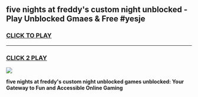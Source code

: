 
## five nights at freddy's custom night unblocked - Play Unblocked Gmaes & Free #yesje
<h3>
<a href="https://news.freeplayer.one?title=five_nights_at_freddy's_custom_night_unblocked&ref=03M">CLICK TO PLAY</a></h3>
<hr>

<h3>
<a href="https://news.freeplayer.one?title=five_nights_at_freddy's_custom_night_unblocked&ref=03M">CLICK 2 PLAY</a>
  
</h3>

<a href="https://news.freeplayer.one?title=five_nights_at_freddy's_custom_night_unblocked&ref=03M"><img src="https://clearcache.store/games.png"></a>


**five nights at freddy's custom night unblocked games unblocked: Your Gateway to Fun and Accessible Online Gaming**
